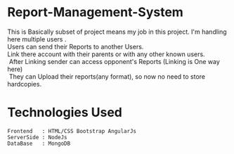 # Report-Management-System
  This is Basically subset of project means my job in this project.
  I'm handling here multiple users .<br>Users can send their Reports to another Users.<br>
  Link there account with their parents or with any other known users. <br>
  After Linking sender can access opponent's Reports (Linking is One way here) <br>
  They can Upload their reports(any format), so now no need to store hardcopies.
# Technologies Used
    Frontend   : HTML/CSS Bootstrap AngularJs
    ServerSide : NodeJs
    DataBase   : MongoDB
